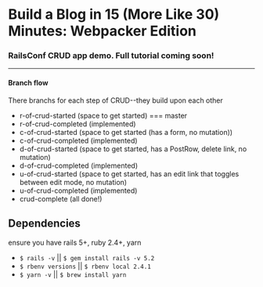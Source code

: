 # Build a Blog in 15 (More Like 30) Minutes: Webpacker Edition

### RailsConf CRUD app demo. Full tutorial coming soon!

-----------------------------

#### Branch flow

There branchs for each step of CRUD--they build upon each other

- r-of-crud-started (space to get started) === master
- r-of-crud-completed (implemented)
- c-of-crud-started (space to get started (has a form, no mutation))
- c-of-crud-completed (implemented)
- d-of-crud-started (space to get started, has a PostRow, delete link, no mutation)
- d-of-crud-completed (implemented)
- u-of-crud-started (space to get started, has an edit link that toggles between edit mode, no mutation)
- u-of-crud-completed (implemented)
- crud-complete (all done!)

## Dependencies
ensure you have rails 5+, ruby 2.4+, yarn

- `$ rails -v` || `$ gem install rails -v 5.2`
- `$ rbenv versions` || `$ rbenv local 2.4.1`
- `$ yarn -v` || `$ brew install yarn`
